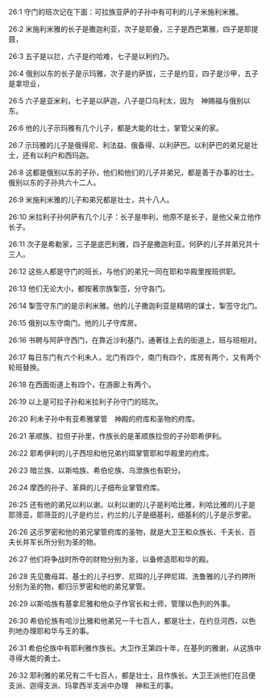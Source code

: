 <a id="1"></a>26:1  守门的班次记在下面：可拉族亚萨的子孙中有可利的儿子米施利米雅。  

<a id="2"></a>26:2  米施利米雅的长子是撒迦利亚，次子是耶叠，三子是西巴第雅，四子是耶提聂，  

<a id="3"></a>26:3  五子是以拦，六子是约哈难，七子是以利约乃。  

<a id="4"></a>26:4  俄别以东的长子是示玛雅，次子是约萨拔，三子是约亚，四子是沙甲，五子是拿坦业，  

<a id="5"></a>26:5  六子是亚米利，七子是以萨迦，八子是□乌利太，因为　神赐福与俄别以东。  

<a id="6"></a>26:6  他的儿子示玛雅有几个儿子，都是大能的壮士，掌管父亲的家。  

<a id="7"></a>26:7  示玛雅的儿子是俄得尼、利法益、俄备得、以利萨巴。以利萨巴的弟兄是壮士，还有以利户和西玛迦。  

<a id="8"></a>26:8  这都是俄别以东的子孙，他们和他们的儿子并弟兄，都是善于办事的壮士。俄别以东的子孙共六十二人。  

<a id="9"></a>26:9  米施利米雅的儿子和弟兄都是壮士，共十八人。  

<a id="10"></a>26:10  米拉利子孙何萨有几个儿子：长子是申利，他原不是长子，是他父亲立他作长子。  

<a id="11"></a>26:11  次子是希勒家，三子是底巴利雅，四子是撒迦利亚。何萨的儿子并弟兄共十三人。  

<a id="12"></a>26:12  这些人都是守门的班长，与他们的弟兄一同在耶和华殿里按班供职。  

<a id="13"></a>26:13  他们无论大小，都按著宗族掣签，分守各门。  

<a id="14"></a>26:14  掣签守东门的是示利米雅。他的儿子撒迦利亚是精明的谋士，掣签守北门。  

<a id="15"></a>26:15  俄别以东守南门。他的儿子守库房。  

<a id="16"></a>26:16  书聘与阿萨守西门，在靠近沙利基门，通著往上去的街道上，班与班相对。  

<a id="17"></a>26:17  每日东门有六个利未人，北门有四个，南门有四个，库房有两个，又有两个轮班替换。  

<a id="18"></a>26:18  在西面街道上有四个，在游廊上有两个。　  

<a id="19"></a>26:19  以上是可拉子孙和米拉利子孙守门的班次。  

<a id="20"></a>26:20  利未子孙中有亚希雅掌管　神殿的府库和圣物的府库。  

<a id="21"></a>26:21  革顺族、拉但子孙里，作族长的是革顺族拉但的子孙耶希伊利。  

<a id="22"></a>26:22  耶希伊利的儿子西坦和他兄弟约珥掌管耶和华殿里的府库。  

<a id="23"></a>26:23  暗兰族、以斯哈族、希伯伦族、乌泄族也有职分。  

<a id="24"></a>26:24  摩西的孙子、革舜的儿子细布业掌管府库。  

<a id="25"></a>26:25  还有他的弟兄以利以谢。以利以谢的儿子是利哈比雅，利哈比雅的儿子是耶筛亚，耶筛亚的儿子是约兰，约兰的儿子是细基利，细基利的儿子是示罗密。  

<a id="26"></a>26:26  这示罗密和他的弟兄掌管府库的圣物，就是大卫王和众族长、千夫长、百夫长并军长所分别为圣的物。  

<a id="27"></a>26:27  他们将争战时所夺的财物分别为圣，以备修造耶和华的殿。  

<a id="28"></a>26:28  先见撒母耳、基士的儿子扫罗、尼珥的儿子押尼珥、洗鲁雅的儿子约押所分别为圣的物，都归示罗密和他的弟兄掌管。  

<a id="29"></a>26:29  以斯哈族有基拿尼雅和他众子作官长和士师，管理以色列的外事。  

<a id="30"></a>26:30  希伯伦族有哈沙比雅和他弟兄一千七百人，都是壮士，在约旦河西，以色列地办理耶和华与王的事。  

<a id="31"></a>26:31  希伯伦族中有耶利雅作族长。大卫作王第四十年，在基列的雅谢，从这族中寻得大能的勇士。  

<a id="32"></a>26:32  耶利雅的弟兄有二千七百人，都是壮士，且作族长。大卫王派他们在吕便支派、迦得支派、玛拿西半支派中办理　神和王的事。  
